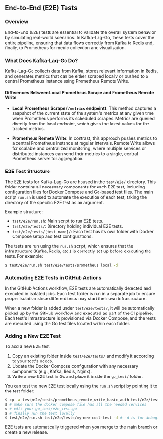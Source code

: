 ## End-to-End (E2E) Tests

### Overview

End-to-End (E2E) tests are essential to validate the overall system behavior by simulating real-world scenarios. In Kafka-Lag-Go, these tests cover the entire pipeline, ensuring that data flows correctly from Kafka to Redis and, finally, to Prometheus for metric collection and visualization.

### What Does Kafka-Lag-Go Do?

Kafka-Lag-Go collects data from Kafka, stores relevant information in Redis, and generates metrics that can be either scraped locally or pushed to a central Prometheus instance using Prometheus Remote Write.

#### Differences Between Local Prometheus Scrape and Prometheus Remote Write

- **Local Prometheus Scrape (`/metrics` endpoint)**: This method captures a snapshot of the current state of the system's metrics at any given time when Prometheus performs its scheduled scrapes. Metrics are queried directly from the local endpoint, which gives the latest values for the tracked metrics.
  
- **Prometheus Remote Write**: In contrast, this approach pushes metrics to a central Prometheus instance at regular intervals. Remote Write allows for scalable and centralized monitoring, where multiple services or distributed instances can send their metrics to a single, central Prometheus server for aggregation.

### E2E Test Structure

The E2E tests for Kafka-Lag-Go are housed in the `test/e2e/` directory. This folder contains all necessary components for each E2E test, including configuration files for Docker Compose and Go-based test files. The main script `run.sh` is used to automate the execution of each test, taking the directory of the specific E2E test as an argument.

Example structure:

- `test/e2e/run.sh`: Main script to run E2E tests.
- `test/e2e/tests/`: Directory holding individual E2E tests.
- `test/e2e/tests/[test_name]/`: Each test has its own folder with Docker Compose setup and test configurations.

The tests are run using the `run.sh` script, which ensures that the infrastructure (Kafka, Redis, etc.) is correctly set up before executing the tests. For example:
```bash
$ test/e2e/run.sh test/e2e/tests/prometheus_local -d 
```

### Automating E2E Tests in GitHub Actions

In the GitHub Actions workflow, E2E tests are automatically detected and executed in isolated jobs. Each test folder is run in a separate job to ensure proper isolation since different tests may start their own infrastructure.

When a new folder is added under `test/e2e/tests/`, it will be automatically picked up by the GitHub workflow and executed as part of the CI pipeline. Each test's infrastructure is provisioned via Docker Compose, and the tests are executed using the Go test files located within each folder.

### Adding a New E2E Test

To add a new E2E test:

1. Copy an existing folder inside `test/e2e/tests/` and modify it according to your test's needs.
2. Update the Docker Compose configuration with any necessary components (e.g., Kafka, Redis, Nginx).
3. Write a new E2E test in Go and place it inside the `go_test/` folder.

You can test the new E2E test locally using the `run.sh` script by pointing it to the test folder:
```bash
$ cp -a test/e2e/tests/prometheus_remote_write_basic_auth test/e2e/tests/my-new-cool-test
$ # make sure the docker compose file has all the needed services
$ # edit your go_test/e2e_test.go
$ # finally run the test locally
$ test/e2e/run.sh test/e2e/tests/my-new-cool-test -d # -d is for debuging
```

E2E tests are automatically triggered when you merge to the main branch or create a new release.
